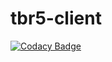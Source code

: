 # tbr5-client

[![Codacy Badge](https://api.codacy.com/project/badge/Grade/dc02409d7b474ec799d95dc63d616e7a)](https://www.codacy.com/app/OpenSRP/opensrp-client-tbr?utm_source=github.com&utm_medium=referral&utm_content=OpenSRP/opensrp-client-tbr&utm_campaign=badger)